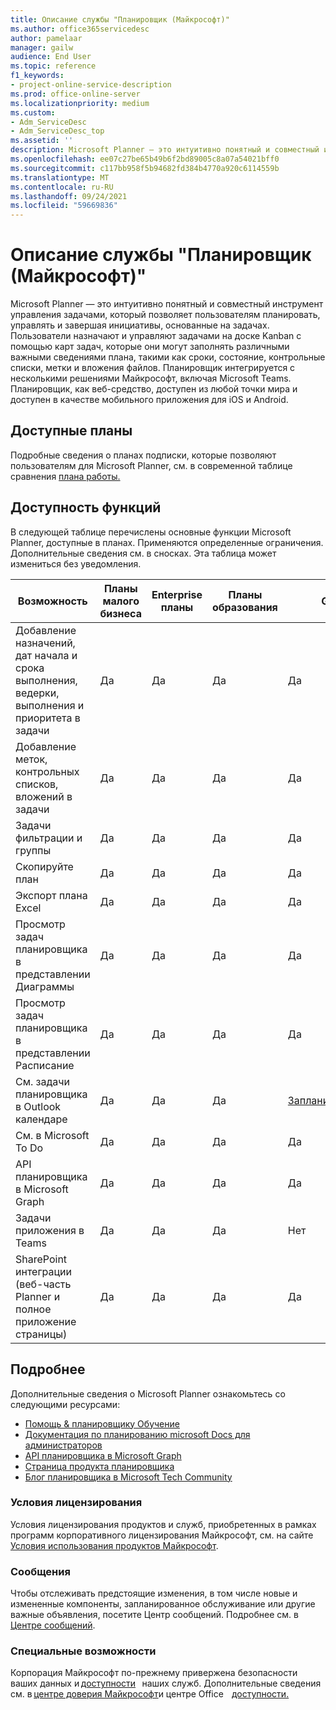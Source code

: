 ```yaml
---
title: Описание службы "Планировщик (Майкрософт)"
ms.author: office365servicedesc
author: pamelaar
manager: gailw
audience: End User
ms.topic: reference
f1_keywords:
- project-online-service-description
ms.prod: office-online-server
ms.localizationpriority: medium
ms.custom:
- Adm_ServiceDesc
- Adm_ServiceDesc_top
ms.assetid: ''
description: Microsoft Planner — это интуитивно понятный и совместный инструмент управления задачами, который позволяет пользователям планировать, управлять и завершая инициативы, основанные на задачах.
ms.openlocfilehash: ee07c27be65b49b6f2bd89005c8a07a54021bff0
ms.sourcegitcommit: c117bb958f5b94682fd384b4770a920c6114559b
ms.translationtype: MT
ms.contentlocale: ru-RU
ms.lasthandoff: 09/24/2021
ms.locfileid: "59669836"
---
```

# <a name="microsoft-planner-service-description"></a>Описание службы "Планировщик (Майкрософт)"

Microsoft Planner — это интуитивно понятный и совместный инструмент управления задачами, который позволяет пользователям планировать, управлять и завершая инициативы, основанные на задачах. Пользователи назначают и управляют задачами на доске Kanban с помощью карт задач, которые они могут заполнять различными важными сведениями плана, такими как сроки, состояние, контрольные списки, метки и вложения файлов. Планировщик интегрируется с несколькими решениями Майкрософт, включая Microsoft Teams. Планировщик, как веб-средство, доступен из любой точки мира и доступен в качестве мобильного приложения для iOS и Android.

## <a name="available-plans"></a>Доступные планы

Подробные сведения о планах подписки, которые позволяют пользователям для Microsoft Planner, см. в современной таблице сравнения [плана работы.](https://go.microsoft.com/fwlink/?linkid=2139145)

## <a name="feature-availability"></a>Доступность функций

В следующей таблице перечислены основные функции Microsoft Planner, доступные в планах. Применяются определенные ограничения. Дополнительные сведения см. в сносках. Эта таблица может измениться без уведомления.

| Возможность  | Планы малого бизнеса  | Enterprise планы  | Планы образования  | GCC  | GCC High  | DOD  |
|----------|-----------------------|-------------------|------------------|------|-----------|------|
| Добавление назначений, дат начала и срока выполнения, ведерки, выполнения и приоритета в задачи  | Да  | Да  | Да  | Да  | Да  | Да  |
| Добавление меток, контрольных списков, вложений в задачи  | Да  | Да  | Да  | Да  | Да  | Да  |
| Задачи фильтрации и группы  | Да  | Да  | Да  | Да  | Да  | Да  |
| Скопируйте план  | Да  | Да  | Да  | Да  | Да  | Да  |
| Экспорт плана Excel  | Да  | Да  | Да  | Да  | Да  | Да  |
| Просмотр задач планировщика в представлении Диаграммы  | Да  | Да  | Да  | Да  | Да  | Да  |
| Просмотр задач планировщика в представлении Расписание  | Да  | Да  | Да  | Да  | Да  | Да  |
| См. задачи планировщика в Outlook календаре  | Да  | Да  | Да  | [Запланированные](https://www.microsoft.com/microsoft-365/roadmap)  | [Запланированные](https://www.microsoft.com/microsoft-365/roadmap)  | [Запланированные](https://www.microsoft.com/microsoft-365/roadmap)  |
| См. в Microsoft To Do  | Да  | Да  | Да  | Да  | Нет  | Нет  |
| API планировщика в Microsoft Graph  | Да  | Да  | Да  | Да  | Да  | Да  |
| Задачи приложения в Teams  | Да  | Да  | Да  | Нет  | Нет  | Нет  |
| SharePoint интеграции (веб-часть Planner и полное приложение страницы)  | Да  | Да  | Да  | Да  | Нет  | Нет  |

## <a name="learn-more"></a>Подробнее

Дополнительные сведения о Microsoft Planner ознакомьтесь со следующими ресурсами:

- [Помощь &amp; планировщику Обучение](https://support.microsoft.com/planner)
- [Документация по планированию microsoft Docs для администраторов](/office365/planner/planner-for-admins)
- [API планировщика в Microsoft Graph](/graph/planner-concept-overview)
- [Страница продукта планировщика](https://www.microsoft.com/microsoft-365/business/task-management-software)
- [Блог планировщика в Microsoft Tech Community](https://techcommunity.microsoft.com/t5/planner-blog/bg-p/PlannerBlog)

### <a name="licensing-terms"></a>Условия лицензирования

Условия лицензирования продуктов и служб, приобретенных в рамках программ корпоративного лицензирования Майкрософт, см. на сайте [Условия использования продуктов Майкрософт](https://www.microsoft.com/licensing/terms/).

### <a name="messaging"></a>Сообщения

Чтобы отслеживать предстоящие изменения, в том числе новые и измененные компоненты, запланированное обслуживание или другие важные объявления, посетите Центр сообщений. Подробнее см. в [Центре сообщений](/microsoft-365/admin/manage/message-center).

### <a name="accessibility"></a>Специальные возможности

Корпорация Майкрософт по-прежнему привержена безопасности ваших данных и [доступности](https://www.microsoft.com/trust-center/compliance/accessibility)   наших служб. Дополнительные сведения см. в [центре доверия Майкрософт](https://www.microsoft.com/trust-center)и центре Office    [доступности.](https://support.microsoft.com/office/office-accessibility-center-resources-for-people-with-disabilities-ecab0fcf-d143-4fe8-a2ff-6cd596bddc6d)
